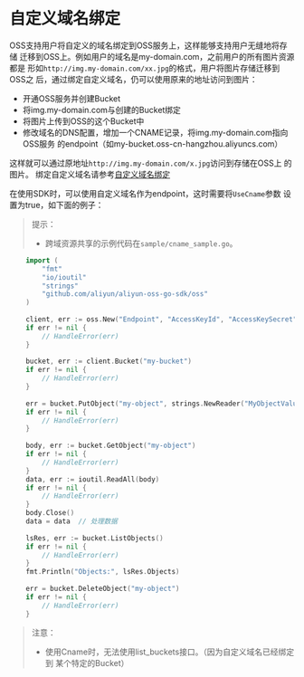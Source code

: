 # 自定义域名绑定

OSS支持用户将自定义的域名绑定到OSS服务上，这样能够支持用户无缝地将存储
迁移到OSS上。例如用户的域名是my-domain.com，之前用户的所有图片资源都是
形如`http://img.my-domain.com/xx.jpg`的格式，用户将图片存储迁移到OSS之
后，通过绑定自定义域名，仍可以使用原来的地址访问到图片：

- 开通OSS服务并创建Bucket
- 将img.my-domain.com与创建的Bucket绑定
- 将图片上传到OSS的这个Bucket中
- 修改域名的DNS配置，增加一个CNAME记录，将img.my-domain.com指向OSS服务
  的endpoint（如my-bucket.oss-cn-hangzhou.aliyuncs.com）

这样就可以通过原地址`http://img.my-domain.com/x.jpg`访问到存储在OSS上
的图片。
绑定自定义域名请参考[自定义域名绑定]({{doc/[8]用户手册/基本概念/自定义域名访问OSS.md}})

在使用SDK时，可以使用自定义域名作为endpoint，这时需要将`UseCname`参数
设置为true，如下面的例子：

> 提示：
> 
> - 跨域资源共享的示例代码在`sample/cname_sample.go`。

```go
    import ( 
    	"fmt"
        "io/ioutil"
        "strings"
        "github.com/aliyun/aliyun-oss-go-sdk/oss"
    )
        
    client, err := oss.New("Endpoint", "AccessKeyId", "AccessKeySecret", oss.UseCname(true))
    if err != nil {
        // HandleError(err)
    }
    
    bucket, err := client.Bucket("my-bucket")
    if err != nil {
        // HandleError(err)
    }
    
    err = bucket.PutObject("my-object", strings.NewReader("MyObjectValue"))
    if err != nil {
        // HandleError(err)
    }
    
	body, err := bucket.GetObject("my-object")
	if err != nil {
		// HandleError(err)
	}
	data, err := ioutil.ReadAll(body)
	if err != nil {
		// HandleError(err)
	}
	body.Close()
	data = data  // 处理数据
    
    lsRes, err := bucket.ListObjects()
    if err != nil {
        // HandleError(err)
    }
    fmt.Println("Objects:", lsRes.Objects)
    
    err = bucket.DeleteObject("my-object")
    if err != nil {
        // HandleError(err)
    }
```

> 注意：
> 
> - 使用Cname时，无法使用list_buckets接口。（因为自定义域名已经绑定到
>   某个特定的Bucket）
